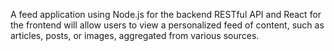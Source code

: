 ﻿A feed application using Node.js for the backend RESTful API and React for the frontend will allow users to view a personalized feed of content, such as articles, posts, or images, aggregated from various sources.
